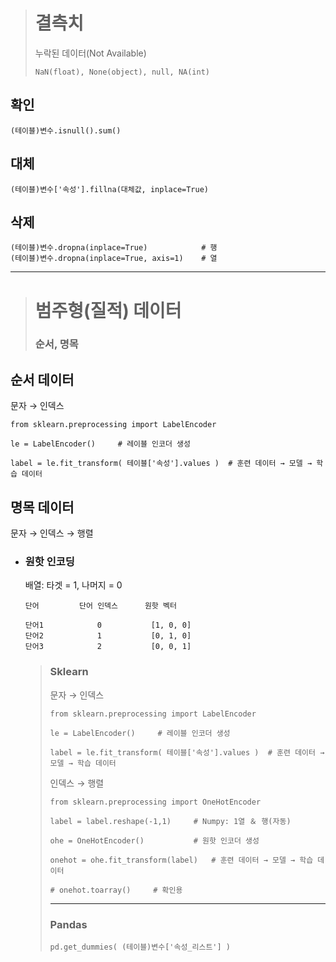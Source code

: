 ># 결측치
>누락된 데이터(Not Available)
>```
>NaN(float), None(object), null, NA(int)
>```
## 확인
```angular2html
(테이블)변수.isnull().sum()
```

## 대체
```angular2html
(테이블)변수['속성'].fillna(대체값, inplace=True)
```

## 삭제
```
(테이블)변수.dropna(inplace=True)            # 행
(테이블)변수.dropna(inplace=True, axis=1)    # 열
```
---
># 범주형(질적) 데이터
>### 순서, 명목
## 순서 데이터
문자 → 인덱스
```
from sklearn.preprocessing import LabelEncoder

le = LabelEncoder()     # 레이블 인코더 생성

label = le.fit_transform( 테이블['속성'].values )  # 훈련 데이터 → 모델 → 학습 데이터
```
## 명목 데이터
문자 → 인덱스 → 행렬
+ ### 원핫 인코딩
  배열: 타겟 = 1, 나머지 = 0
    ```
    단어         단어 인덱스      원핫 벡터
    
    단어1            0           [1, 0, 0]
    단어2            1           [0, 1, 0]
    단어3            2           [0, 0, 1]
    ```

    >### Sklearn
    >  문자 → 인덱스
    >```
    >from sklearn.preprocessing import LabelEncoder
    >
    >le = LabelEncoder()     # 레이블 인코더 생성
    >
    >label = le.fit_transform( 테이블['속성'].values )  # 훈련 데이터 → 모델 → 학습 데이터
    >```
    >
    >인덱스 → 행렬
    >```
    >from sklearn.preprocessing import OneHotEncoder
    >
    >label = label.reshape(-1,1)     # Numpy: 1열 ＆ 행(자동)
    >
    >ohe = OneHotEncoder()           # 원핫 인코더 생성
    >
    >onehot = ohe.fit_transform(label)   # 훈련 데이터 → 모델 → 학습 데이터
    >
    ># onehot.toarray()     # 확인용
    >```
    >---
    >### Pandas
    >```
    >pd.get_dummies( (테이블)변수['속성_리스트'] )
    >```